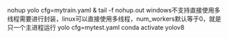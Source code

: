 nohup yolo cfg=mytrain.yaml &
tail -f nohup.out
windows不支持直接使用多线程需要进行封装，linux可以直接使用多线程，num_workers默认等于0，就是只一个主进程运行
yolo cfg=mytest.yaml
conda activate yolov8
